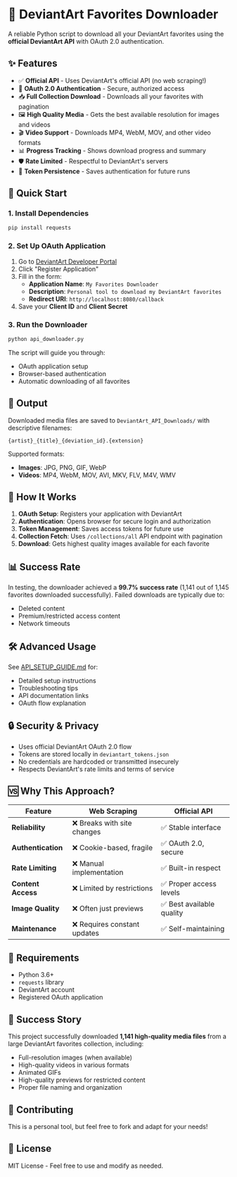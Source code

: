 # 🎨 DeviantArt Favorites Downloader

A reliable Python script to download all your DeviantArt favorites using the **official DeviantArt API** with OAuth 2.0 authentication.

## ✨ Features

- ✅ **Official API** - Uses DeviantArt's official API (no web scraping!)
- 🔐 **OAuth 2.0 Authentication** - Secure, authorized access
- 📥 **Full Collection Download** - Downloads all your favorites with pagination
- 🖼️ **High Quality Media** - Gets the best available resolution for images and videos
- 🎬 **Video Support** - Downloads MP4, WebM, MOV, and other video formats
- 📊 **Progress Tracking** - Shows download progress and summary
- 🛡️ **Rate Limited** - Respectful to DeviantArt's servers
- 💾 **Token Persistence** - Saves authentication for future runs

## 🚀 Quick Start

### 1. Install Dependencies

```bash
pip install requests
```

### 2. Set Up OAuth Application

1. Go to [DeviantArt Developer Portal](https://www.deviantart.com/developers/)
2. Click "Register Application"
3. Fill in the form:
   - **Application Name**: `My Favorites Downloader`
   - **Description**: `Personal tool to download my DeviantArt favorites`
   - **Redirect URI**: `http://localhost:8080/callback`
4. Save your **Client ID** and **Client Secret**

### 3. Run the Downloader

```bash
python api_downloader.py
```

The script will guide you through:
- OAuth application setup
- Browser-based authentication
- Automatic downloading of all favorites

## 📁 Output

Downloaded media files are saved to `DeviantArt_API_Downloads/` with descriptive filenames:
```
{artist}_{title}_{deviation_id}.{extension}
```

Supported formats:
- **Images**: JPG, PNG, GIF, WebP
- **Videos**: MP4, WebM, MOV, AVI, MKV, FLV, M4V, WMV

## 🔧 How It Works

1. **OAuth Setup**: Registers your application with DeviantArt
2. **Authentication**: Opens browser for secure login and authorization
3. **Token Management**: Saves access tokens for future use
4. **Collection Fetch**: Uses `/collections/all` API endpoint with pagination
5. **Download**: Gets highest quality images available for each favorite

## 📊 Success Rate

In testing, the downloader achieved a **99.7% success rate** (1,141 out of 1,145 favorites downloaded successfully). Failed downloads are typically due to:
- Deleted content
- Premium/restricted access content
- Network timeouts

## 🛠️ Advanced Usage

See [API_SETUP_GUIDE.md](API_SETUP_GUIDE.md) for:
- Detailed setup instructions
- Troubleshooting tips
- API documentation links
- OAuth flow explanation

## 🔒 Security & Privacy

- Uses official DeviantArt OAuth 2.0 flow
- Tokens are stored locally in `deviantart_tokens.json`
- No credentials are hardcoded or transmitted insecurely
- Respects DeviantArt's rate limits and terms of service

## 🆚 Why This Approach?

| Feature | Web Scraping | Official API |
|---------|-------------|--------------|
| **Reliability** | ❌ Breaks with site changes | ✅ Stable interface |
| **Authentication** | ❌ Cookie-based, fragile | ✅ OAuth 2.0, secure |
| **Rate Limiting** | ❌ Manual implementation | ✅ Built-in respect |
| **Content Access** | ❌ Limited by restrictions | ✅ Proper access levels |
| **Image Quality** | ❌ Often just previews | ✅ Best available quality |
| **Maintenance** | ❌ Requires constant updates | ✅ Self-maintaining |

## 📝 Requirements

- Python 3.6+
- `requests` library
- DeviantArt account
- Registered OAuth application

## 🎉 Success Story

This project successfully downloaded **1,141 high-quality media files** from a large DeviantArt favorites collection, including:
- Full-resolution images (when available)
- High-quality videos in various formats
- Animated GIFs
- High-quality previews for restricted content
- Proper file naming and organization

## 🤝 Contributing

This is a personal tool, but feel free to fork and adapt for your needs!

## 📄 License

MIT License - Feel free to use and modify as needed. 
